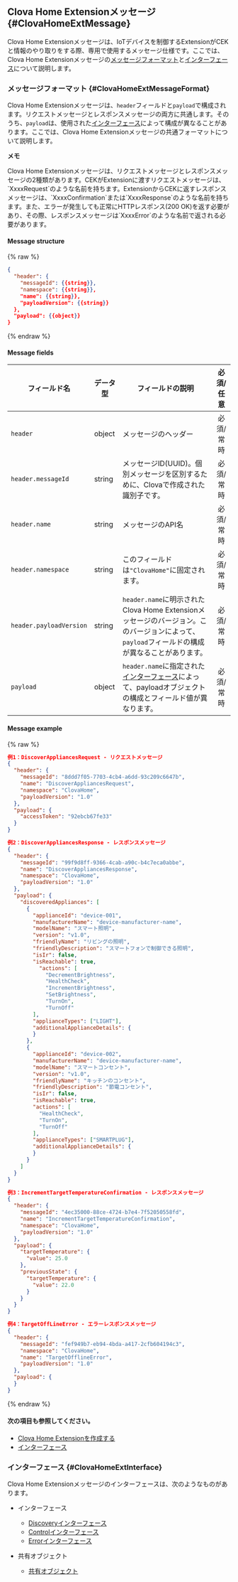 ## Clova Home Extensionメッセージ {#ClovaHomeExtMessage}
Clova Home Extensionメッセージは、IoTデバイスを制御するExtensionがCEKと情報のやり取りをする際、専用で使用するメッセージ仕様です。ここでは、Clova Home Extensionメッセージの[メッセージフォーマット](#ClovaHomeExtMessageFormat)と[インターフェース](#ClovaHomeExtInterface)について説明します。

### メッセージフォーマット {#ClovaHomeExtMessageFormat}

Clova Home Extensionメッセージは、`header`フィールドと`payload`で構成されます。リクエストメッセージとレスポンスメッセージの両方に共通します。そのうち、`payload`は、使用された[インターフェース](#ClovaHomeExtInterface)によって構成が異なることがあります。ここでは、Clova Home Extensionメッセージの共通フォーマットについて説明します。

<div class="note">
  <p><strong>メモ</strong></p>
  <p>Clova Home Extensionメッセージは、リクエストメッセージとレスポンスメッセージの2種類があります。CEKがExtensionに渡すリクエストメッセージは、`XxxxRequest`のような名前を持ちます。ExtensionからCEKに返すレスポンスメッセージは、`XxxxConfirmation`または`XxxxResponse`のような名前を持ちます。また、エラーが発生しても正常にHTTPレスポンス(200 OK)を返す必要があり、その際、レスポンスメッセージは`XxxxError`のような名前で返される必要があります。</p>
</div>

#### Message structure
{% raw %}
```json
{
  "header": {
    "messageId": {{string}},
    "namespace": {{string}},
    "name": {{string}},
    "payloadVersion": {{string}}
  },
  "payload": {{object}}
}
```
{% endraw %}


#### Message fields
| フィールド名       | データ型    | フィールドの説明                     | 必須/任意 |
|---------------|---------|-----------------------------|:-------------:|
| `header`                 | object | メッセージのヘッダー                                                                                            | 必須/常時     |
| `header.messageId`       | string | メッセージID(UUID)。個別メッセージを区別するために、Clovaで作成された識別子です。                                         | 必須/常時     |
| `header.name`            | string | メッセージのAPI名                                                                                        | 必須/常時     |
| `header.namespace`       | string | このフィールドは`"ClovaHome"`に固定されます。                                                                     | 必須/常時     |
| `header.payloadVersion`  | string | `header.name`に明示されたClova Home Extensionメッセージのバージョン。このバージョンによって、`payload`フィールドの構成が異なることがあります。  | 必須/常時     |
| `payload`                | object | `header.name`に指定された[インターフェース](#ClovaHomeExtInterface)によって、payloadオブジェクトの構成とフィールド値が異なります。       | 必須/常時     |

#### Message example
{% raw %}
```json
例1：DiscoverAppliancesRequest - リクエストメッセージ
{
  "header": {
    "messageId": "8ddd7f05-7703-4cb4-a6dd-93c209c6647b",
    "name": "DiscoverAppliancesRequest",
    "namespace": "ClovaHome",
    "payloadVersion": "1.0"
  },
  "payload": {
    "accessToken": "92ebcb67fe33"
  }
}

例2：DiscoverAppliancesResponse - レスポンスメッセージ
{
  "header": {
    "messageId": "99f9d8ff-9366-4cab-a90c-b4c7eca0abbe",
    "name": "DiscoverAppliancesResponse",
    "namespace": "ClovaHome",
    "payloadVersion": "1.0"
  },
  "payload": {
    "discoveredAppliances": [
      {
        "applianceId": "device-001",
        "manufacturerName": "device-manufacturer-name",
        "modelName": "スマート照明",
        "version": "v1.0",
        "friendlyName": "リビングの照明",
        "friendlyDescription": "スマートフォンで制御できる照明",
        "isIr": false,
        "isReachable": true,
          "actions": [
            "DecrementBrightness",
            "HealthCheck",
            "IncrementBrightness",
            "SetBrightness",
            "TurnOn",
            "TurnOff"
        ],
        "applianceTypes": ["LIGHT"],
        "additionalApplianceDetails": {
        }
      },
      {
        "applianceId": "device-002",
        "manufacturerName": "device-manufacturer-name",
        "modelName": "スマートコンセント",
        "version": "v1.0",
        "friendlyName": "キッチンのコンセント",
        "friendlyDescription": "節電コンセント",
        "isIr": false,
        "isReachable": true,
        "actions": [
          "HealthCheck",
          "TurnOn",
          "TurnOff"
        ],
        "applianceTypes": ["SMARTPLUG"],
        "additionalApplianceDetails": {
        }
      }
    ]
  }
}

例3：IncrementTargetTemperatureConfirmation - レスポンスメッセージ
{
  "header": {
    "messageId": "4ec35000-88ce-4724-b7e4-7f52050558fd",
    "name": "IncrementTargetTemperatureConfirmation",
    "namespace": "ClovaHome",
    "payloadVersion": "1.0"
  },
  "payload": {
    "targetTemperature": {
      "value": 25.0
    },
    "previousState": {
      "targetTemperature": {
        "value": 22.0
      }
    }
  }
}

例4：TargetOffLineError - エラーレスポンスメッセージ
{
  "header": {
    "messageId": "fef949b7-eb94-4bda-a417-2cfb604194c3",
    "namespace": "ClovaHome",
    "name": "TargetOfflineError",
    "payloadVersion": "1.0"
  },
  "payload": {
  }
}
```
{% endraw %}

#### 次の項目も参照してください。
* [Clova Home Extensionを作成する](/CEK/Guides/Build_Clova_Home_Extension.md)
* [インターフェース](#ClovaHomeExtInterface)

### インターフェース {#ClovaHomeExtInterface}
Clova Home Extensionメッセージのインターフェースは、次のようなものがあります。

* インターフェース
  * [Discoveryインターフェース](/CEK/References/ClovaHomeInterface/Discovery_Interfaces.md)
  * [Controlインターフェース](/CEK/References/ClovaHomeInterface/Control_Interfaces.md)
  * [Errorインターフェース](/CEK/References/ClovaHomeInterface/Error_Interfaces.md)

* 共有オブジェクト
  * [共有オブジェクト](/CEK/References/ClovaHomeInterface/Shared_Objects.md)
